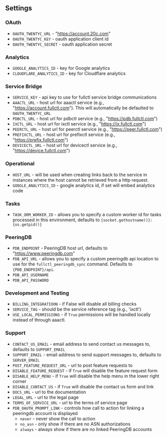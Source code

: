 ## Settings

### OAuth

- `OAUTH_TWENTYC_URL` - "https://account.20c.com"
- `OAUTH_TWENTYC_KEY` - oauth application client id
- `OAUTH_TWENTYC_SECRET` - oauth application secret

### Analytics

- `GOOGLE_ANALYTICS_ID` - key for Google analytics
- `CLOUDFLARE_ANALYTICS_ID` - key for Cloudflare analytics

### Service Bridge

- `SERVICE_KEY` - api key to use for fullctl service bridge communications
- `AAACTL_URL` - host url for aaactl service (e.g., "https://account.fullctl.com"). This will automatically be defaulted to `OAUTH_TWENTYC_URL`
- `PDBCTL_URL` - host url for pdbctl service (e.g., "https://pdb.fullctl.com")
- `IXCTL_URL` - host url for ixctl service (e.g., "https://ix.fullctl.com")
- `PEERCTL_URL` - host url for peerctl service (e.g., "https://peer.fullctl.com")
- `PREFIXCTL_URL` - host url for prefixctl service (e.g., "https://prefix.fullctl.com")
- `DEVICECTL_URL` - host url for devicectl service (e.g., "https://device.fullctl.com")

### Operational

- `HOST_URL` - will be used when creating links back to the service in instances where the host cannot be retrieved from a http request.
- `GOOGLE_ANALYTICS_ID` - google analytics id, if set will embed analytics code

### Tasks

- `TASK_ORM_WORKER_ID` - allows you to specify a custom worker id for tasks processed in this environment, defaults to `{socket.gethostname()}:{os.getpid()}`

### PeeringDB

- `PDB_ENDPOINT` - PeeringDB host url, defaults to "https://www.peeringdb.com"
- `PDB_API_URL` - allows you to specify a custom peeringdb api location to use for the `fullctl_peeringdb_sync` command. Defaults to `{PDB_ENDPOINT}/api`.
- `PDB_API_USERNAME`
- `PDB_API_PASSWORD`

### Development and Testing

- `BILLING_INTEGRATIOON` - if False will disable all billing checks
- `SERVICE_TAG` - should be the service reference tag (e.g., 'ixctl')
- `USE_LOCAL_PERMISSIONS` - if `True` permissions will be handled locally instead of through aaactl.

### Support

- `CONTACT_US_EMAIL` - email address to send contact us messages to, defaults to `SUPPORT_EMAIL`
- `SUPPORT_EMAIL` - email address to send support messages to, defaults to `SERVER_EMAIL`
- `POST_FEATURE_REQUEST_URL` - url to post feature requests to
- `DISABLE_FEATURE_REQUEST` - if `True` will disable the feature request form
- `DISABLE_HELP_MENU` - if `True` will disable the help menu in the lower right corner
- `DISABLE_CONTACT_US` - if `True` will disable the contact us form and link
- `DOCS_URL` - url to the documentation
- `LEGAL_URL` - url to the legal page
- `TERMS_OF_SERVICE_URL` - url to the terms of service page
- `PDB_OAUTH_PROMPT_LINK` - controls how call to action for linking a peeringdb account is displayed
    - `never` - never show the call to action
    - `no_asn` - only show if there are no ASN authorizations
    - `always` - always show if there are no linked PeeringDB accounts